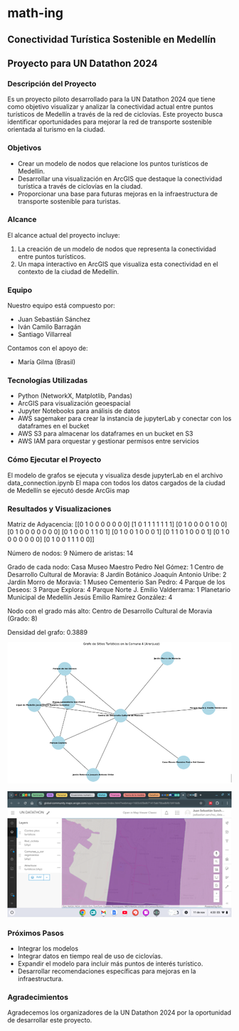 # math-ing

## Conectividad Turística Sostenible en Medellín

## Proyecto para UN Datathon 2024

### Descripción del Proyecto

Es un proyecto piloto desarrollado para la UN Datathon 2024 que tiene como objetivo visualizar y analizar la conectividad actual entre puntos turísticos de Medellín a través de la red de ciclovías. Este proyecto busca identificar oportunidades para mejorar la red de transporte sostenible orientada al turismo en la ciudad.

### Objetivos

- Crear un modelo de nodos que relacione los puntos turísticos de Medellín.
- Desarrollar una visualización en ArcGIS que destaque la conectividad turística a través de ciclovías en la ciudad.
- Proporcionar una base para futuras mejoras en la infraestructura de transporte sostenible para turistas.

### Alcance

El alcance actual del proyecto incluye:

1. La creación de un modelo de nodos que representa la conectividad entre puntos turísticos.
2. Un mapa interactivo en ArcGIS que visualiza esta conectividad en el contexto de la ciudad de Medellín.

### Equipo

Nuestro equipo está compuesto por:

- Juan Sebastián Sánchez
- Iván Camilo Barragán
- Santiago Villarreal

Contamos con el apoyo de:
- María Gilma (Brasil)

### Tecnologías Utilizadas

- Python (NetworkX, Matplotlib, Pandas)
- ArcGIS para visualización geoespacial
- Jupyter Notebooks para análisis de datos
- AWS sagemaker para crear la instancia de jupyterLab y conectar con los dataframes en el bucket
- AWS S3 para almacenar los dataframes en un bucket en S3
- AWS IAM para orquestar y gestionar permisos entre servicios

### Cómo Ejecutar el Proyecto

El modelo de grafos se ejecuta y visualiza desde jupyterLab en el archivo data_connection.ipynb
El mapa con todos los datos cargados de la ciudad de Medellín se ejecutó desde ArcGis map

### Resultados y Visualizaciones

Matriz de Adyacencia:
[[0 1 0 0 0 0 0 0 0]
 [1 0 1 1 1 1 1 1 1]
 [0 1 0 0 0 0 1 0 0]
 [0 1 0 0 0 0 0 0 0]
 [0 1 0 0 0 1 1 0 1]
 [0 1 0 0 1 0 0 0 1]
 [0 1 1 0 1 0 0 0 1]
 [0 1 0 0 0 0 0 0 0]
 [0 1 0 0 1 1 1 0 0]]

Número de nodos: 9
Número de aristas: 14

Grado de cada nodo:
Casa Museo Maestro Pedro Nel Gómez: 1
Centro de Desarrollo Cultural de Moravia: 8
Jardín Botánico Joaquín Antonio Uribe: 2
Jardín Morro de Moravia: 1
Museo Cementerio San Pedro: 4
Parque de los Deseos: 3
Parque Explora: 4
Parque Norte J. Emilio Valderrama: 1
Planetario Municipal de Medellín Jesús Emilio Ramírez González: 4

Nodo con el grado más alto: Centro de Desarrollo Cultural de Moravia (Grado: 8)

Densidad del grafo: 0.3889

![Conexión grafos](images/nodos.png)

![Mapa de ciclovías](images/map_arcgis.png)

### Próximos Pasos

- Integrar los modelos
- Integrar datos en tiempo real de uso de ciclovías.
- Expandir el modelo para incluir más puntos de interés turístico.
- Desarrollar recomendaciones específicas para mejoras en la infraestructura.


### Agradecimientos

Agradecemos los organizadores de la UN Datathon 2024 por la oportunidad de desarrollar este proyecto.

